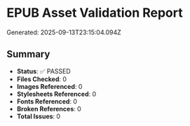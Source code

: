 # EPUB Asset Validation Report

Generated: 2025-09-13T23:15:04.094Z

## Summary

- **Status**: ✅ PASSED
- **Files Checked**: 0
- **Images Referenced**: 0
- **Stylesheets Referenced**: 0
- **Fonts Referenced**: 0
- **Broken References**: 0
- **Total Issues**: 0

